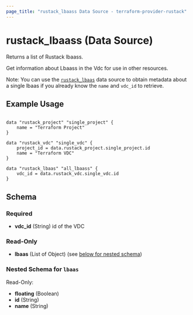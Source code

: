 ```yaml
---
page_title: "rustack_lbaass Data Source - terraform-provider-rustack"
---
```

# rustack_lbaass (Data Source)

Returns a list of Rustack lbaass.

Get information about Lbaass in the Vdc for use in other resources.

Note: You can use the [`rustack_lbaas`](Lbaas) data source to obtain metadata
about a single lbaas if you already know the `name` and `vdc_id` to retrieve.

## Example Usage

```hcl

data "rustack_project" "single_project" {
    name = "Terraform Project"
}

data "rustack_vdc" "single_vdc" {
    project_id = data.rustack_project.single_project.id
    name = "Terraform VDC"
}

data "rustack_lbaas" "all_lbaass" {
    vdc_id = data.rustack_vdc.single_vdc.id
}

```

## Schema

### Required

- **vdc_id** (String) id of the VDC

### Read-Only

- **lbaas** (List of Object) (see [below for nested schema](#nestedatt--lbaas))

<a id="nestedatt--lbaas"></a>
### Nested Schema for `lbaas`

Read-Only:

- **floating** (Boolean)
- **id** (String)
- **name** (String)
